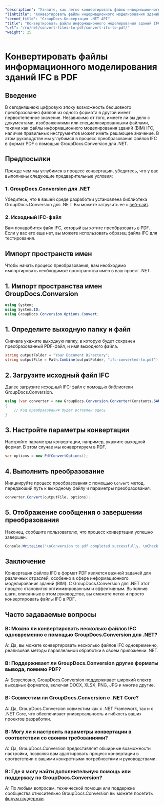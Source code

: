 ```yaml
---
"description": "Узнайте, как легко конвертировать файлы информационного моделирования зданий IFC в формат PDF с помощью GroupDocs.Conversion для .NET."
"linktitle": "Конвертировать файлы информационного моделирования зданий IFC в PDF"
"second_title": "GroupDocs.Конвертация .NET API"
"title": "Конвертировать файлы информационного моделирования зданий IFC в PDF"
"url": "/ru/net/convert-files-to-pdf/convert-ifc-to-pdf/"
"weight": 25
---
```


# Конвертировать файлы информационного моделирования зданий IFC в PDF

## Введение
В сегодняшнюю цифровую эпоху возможность бесшовного преобразования файлов из одного формата в другой имеет первостепенное значение. Независимо от того, имеете ли вы дело с документами, изображениями или специализированными файлами, такими как файлы информационного моделирования зданий (BIM) IFC, наличие правильных инструментов может иметь решающее значение. В этом руководстве мы углубимся в процесс преобразования файлов IFC в формат PDF с помощью GroupDocs.Conversion для .NET. 
## Предпосылки
Прежде чем мы углубимся в процесс конвертации, убедитесь, что у вас выполнены следующие предварительные условия:
### 1. GroupDocs.Conversion для .NET
Убедитесь, что в вашей среде разработки установлена библиотека GroupDocs.Conversion для .NET. Вы можете загрузить ее с [веб-сайт](https://releases.groupdocs.com/conversion/net/).
### 2. Исходный IFC-файл
Вам понадобится файл IFC, который вы хотите преобразовать в PDF. Если у вас его еще нет, вы можете использовать образец файла IFC для тестирования.

## Импорт пространств имен
Чтобы начать процесс преобразования, вам необходимо импортировать необходимые пространства имен в ваш проект .NET. 
## 1. Импорт пространства имен GroupDocs.Conversion
```csharp
using System;
using System.IO;
using GroupDocs.Conversion.Options.Convert;
```
## 1. Определите выходную папку и файл
Сначала укажите выходную папку, в которую будет сохранен преобразованный PDF-файл, и имя выходного файла.
```csharp
string outputFolder = "Your Document Directory";
string outputFile = Path.Combine(outputFolder, "ifc-converted-to.pdf");
```
## 2. Загрузите исходный файл IFC
Далее загрузите исходный IFC-файл с помощью библиотеки GroupDocs.Conversion.
```csharp
using (var converter = new GroupDocs.Conversion.Converter(Constants.SAMPLE_IFC))
{
    // Код преобразования будет вставлен здесь
}
```
## 3. Настройте параметры конвертации
Настройте параметры конвертации, например, укажите выходной формат. В этом случае мы конвертируем в PDF.
```csharp
var options = new PdfConvertOptions();
```
## 4. Выполнить преобразование
Инициируйте процесс преобразования с помощью `Convert` метод, передающий путь к выходному файлу и параметры преобразования.
```csharp
converter.Convert(outputFile, options);
```
## 5. Отображение сообщения о завершении преобразования
Наконец, сообщите пользователю, что процесс конвертации успешно завершен.
```csharp
Console.WriteLine("\nConversion to pdf completed successfully. \nCheck output in {0}", outputFolder);
```

## Заключение
Конвертация файлов IFC в формат PDF является важной задачей для различных отраслей, особенно в сфере информационного моделирования зданий (BIM). С GroupDocs.Conversion для .NET этот процесс становится оптимизированным и эффективным. Выполнив шаги, описанные в этом руководстве, вы сможете легко и просто конвертировать файлы IFC в PDF.
## Часто задаваемые вопросы
### В: Можно ли конвертировать несколько файлов IFC одновременно с помощью GroupDocs.Conversion для .NET?
A: Да, вы можете конвертировать несколько файлов IFC одновременно, реализовав методы параллельной обработки в своем приложении .NET.
### В: Поддерживает ли GroupDocs.Conversion другие форматы вывода, помимо PDF?
A: Безусловно, GroupDocs.Conversion поддерживает широкий спектр выходных форматов, включая DOCX, XLSX, PNG, JPG и многие другие.
### В: Совместим ли GroupDocs.Conversion с .NET Core?
A: Да, GroupDocs.Conversion совместим как с .NET Framework, так и с .NET Core, что обеспечивает универсальность и гибкость ваших проектов разработки.
### В: Могу ли я настроить параметры конвертации в соответствии со своими требованиями?
A: Да, GroupDocs.Conversion предоставляет обширные возможности настройки, позволяя вам адаптировать процесс конвертации в соответствии с вашими конкретными потребностями и руководствами.
### В: Где я могу найти дополнительную помощь или поддержку по GroupDocs.Conversion?
A: По любым вопросам, технической помощи или поддержке сообщества относительно GroupDocs.Conversion вы можете посетить [форум поддержки](https://forum.groupdocs.com/c/conversion/11).